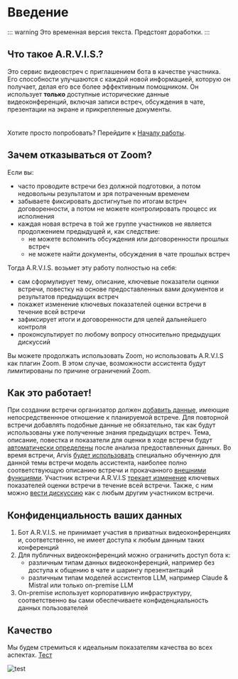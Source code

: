 # Введение <Badge type="danger" text="DRAFT" />

::: warning
Это временная версия текста. Предстоят доработки.
:::

## Что такое A.R.V.I.S.? 

Это сервис видеовстреч с приглашением бота в качестве участника. Его способности улучшаются с каждой новой информацией, которую он получает, делая его все более эффективным помощником. Он использует **только** доступные исторические данные видеоконференций, включая записи встреч, обсуждения в чате, презентации на экране и прикрепленные документы.

<div class="tip custom-block" style="padding-top: 8px">

Хотите просто попробовать? Перейдите к [Началу работы](./get-started).

</div>

## Зачем отказываться от Zoom?

Если вы:
- часто проводите встречи без должной подготовки, а потом недовольны результатом и зря потраченным временем
- забываете фиксировать достигнутые по итогам встреч договоренности, а потом не можете контролировать процесс их исполнения
- каждая новая встреча в той же группе участников не является продолжением предыдущей и, как следствие:
    - не можете вспомнить обсуждения или договоренности прошлых встреч
    - не можете найти документы, обсуждения в чате прошлых встреч

Тогда A.R.V.I.S. возьмет эту работу полностью на себя:
- сам сформулирует тему, описание, ключевые показатели оценки встречи, повестку на основе предоставленных вами документов и результатов предыдущих встреч
- покажет изменение ключевых показателей оценки встречи в течение всей встречи
- зафиксирует итоги и договоренности для целей дальнейшего контроля
- проконсультирует по любому вопросу относительно предыдущих дискуссий

Вы можете продолжать использовать Zoom, но использовать A.R.V.I.S как плагин Zoom. В этом случае, возможности ассистента будут лимитированы по причине ограничений Zoom.

## Как это работает!

При создании встречи организатор должен [добавить данные](/ru/guide/links#add-knowledge-sources), имеющие непосредственнное отношение к планируемой встрече.
Для повторной встречи добавлять подобные данные не обязательно, так как будут использованы уже полученные знания предыдущих встреч. Тема, описание, повестка и показатели для оценки в ходе встречи будут [автоматически определены](/ru/guide/links#create-meeting-meta-tags-and-evaluation-metrics) после анализа предоставленных данных. Во время встречи, Arvis [будет использовать](/ru/guide/links#selecting-an-agent-model-that-matches-the-topic-and-description-of-the-meeting) специально обученную для данной темы встречи модель ассистента, наиболее полно соответствующую описанию встречи и прокачанного [внешними функциями](/ru/guide/links#upgrading-the-assistant-with-external-functions). Участник встречи A.R.V.I.S [трекает изменение](/ru/guide/links#updating-metrics) ключевых показателей оценки встречи в течение всей встречи. Также, с ним можно [вести дискуссию](/ru/guide/links#meeting-accompaniment) как с любым другим участником встречи.

## Конфиденциальность ваших данных

1. Бот A.R.V.I.S. не принимает участия в приватных видеоконференциях и, соответственно, не имеет доступа к любым данным таких конференций
1. Для публичных видеоконференций можно ограничить доступ бота к:
    - различным типам данных видеоконференций, например без доступа к общению в чате и шарингу презентантаций 
    - различным типам моделей ассистентов LLM, например Claude & Mistral или только on-premise LLM
1. On-premise использует корпоративную инфраструктуру, соответственно вы сами обеспечиваете конфиденциальность данных пользователей

## Качество

Мы будем стремиться к идеальным показателям качества во всех аспектах. [Тест](https://pagespeed.web.dev/analysis/https-arvis-doc-vercel-app/v4532dmnkv?form_factor=desktop)

![test](/IntroQuality.webp)


